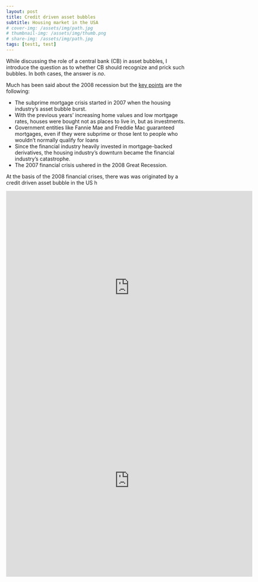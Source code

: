 ```yaml
---
layout: post
title: Credit driven asset bubbles 
subtitle: Housing market in the USA
# cover-img: /assets/img/path.jpg
# thumbnail-img: /assets/img/thumb.png
# share-img: /assets/img/path.jpg
tags: [test1, test]
---
```

While discussing the role of a central bank (CB) in asset bubbles, I introduce the question as to whether CB should recognize and prick such bubbles. In both cases, the answer is _no_.

Much has been said about the 2008 recession but the [key points][1] are the following:
+ The subprime mortgage crisis started in 2007 when the housing industry’s asset bubble burst.
+ With the previous years’ increasing home values and low mortgage rates, houses were bought not as places to live in, but as investments.
+ Government entities like Fannie Mae and Freddie Mac guaranteed mortgages, even if they were subprime or those lent to people who wouldn’t normally qualify for loans
+ Since the financial industry heavily invested in mortgage-backed derivatives, the housing industry’s downturn became the financial industry’s catastrophe.
+ The 2007 financial crisis ushered in the 2008 Great Recession. 



At the basis of the 2008 financial crises, there was  was originated by a credit driven asset bubble in the US h

<iframe src="https://fred.stlouisfed.org/graph/graph-landing.php?g=BoPH&width=670&height=475" scrolling="no" frameborder="0" style="overflow:hidden; width:670px; height:525px;" allowTransparency="true" loading="lazy"></iframe>


<iframe src="https://fred.stlouisfed.org/graph/graph-landing.php?g=CV5p&width=670&height=475" scrolling="no" frameborder="0" style="overflow:hidden; width:670px; height:525px;" allowTransparency="true" loading="lazy"></iframe>



[1]:https://www.thebalance.com/2007-financial-crisis-overview-3306138 
